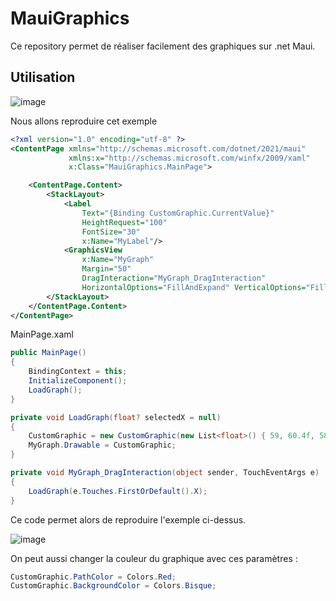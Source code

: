 # MauiGraphics

Ce repository permet de réaliser facilement des graphiques sur .net Maui.

## Utilisation

![image](https://user-images.githubusercontent.com/67638928/170673424-fda4b694-7c45-4ef5-a448-4675c49a782d.png)

Nous allons reproduire cet exemple

```XML
<?xml version="1.0" encoding="utf-8" ?>
<ContentPage xmlns="http://schemas.microsoft.com/dotnet/2021/maui"
             xmlns:x="http://schemas.microsoft.com/winfx/2009/xaml"
             x:Class="MauiGraphics.MainPage">

    <ContentPage.Content>
        <StackLayout>
            <Label
                Text="{Binding CustomGraphic.CurrentValue}"
                HeightRequest="100"
                FontSize="30"
                x:Name="MyLabel"/>
            <GraphicsView
                x:Name="MyGraph"
                Margin="50"
                DragInteraction="MyGraph_DragInteraction"
                HorizontalOptions="FillAndExpand" VerticalOptions="FillAndExpand"/>
        </StackLayout>
    </ContentPage.Content>
</ContentPage>
```
MainPage.xaml

```C#
public MainPage()
{
    BindingContext = this;
    InitializeComponent();
    LoadGraph();
}

private void LoadGraph(float? selectedX = null)
{
    CustomGraphic = new CustomGraphic(new List<float>() { 59, 60.4f, 58, 61, 63, 62 }, selectedX);
    MyGraph.Drawable = CustomGraphic;
}

private void MyGraph_DragInteraction(object sender, TouchEventArgs e)
{
    LoadGraph(e.Touches.FirstOrDefault().X);
}
```
Ce code permet alors de reproduire l'exemple ci-dessus.

![image](https://user-images.githubusercontent.com/67638928/170673251-aef07aac-6608-449b-a9a9-11748cad5c29.png)

On peut aussi changer la couleur du graphique avec ces paramètres : 
```C#
CustomGraphic.PathColor = Colors.Red;
CustomGraphic.BackgroundColor = Colors.Bisque;
```



